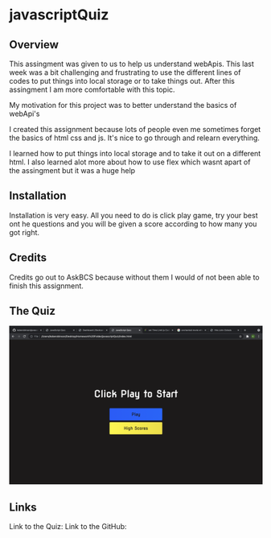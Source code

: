 # javascriptQuiz

## Overview
This assingment was given to us to help us understand webApis. This last week was a bit challenging and frustrating to use the different lines of codes to put things into local storage or to take things out. After this assingment I am more comfortable with this topic.

My motivation for this project was to better understand the basics of webApi's

I created this assignment because lots of people even me sometimes forget the basics of html css and js. It's nice to go through and relearn everything.

I learned how to put things into local storage and to take it out on a different html. I also learned alot more about how to use flex which wasnt apart of the assingment but it was a huge help

## Installation
Installation is very easy. All you need to do is click play game, try your best ont he questions and you will be given a score according to how many you got right.

## Credits
Credits go out to AskBCS because without them I would of not been able to finish this assignment. 

## The Quiz
![Screenshot1](images/Screenshot.png)


## Links
Link to the Quiz: 
Link to the GitHub: